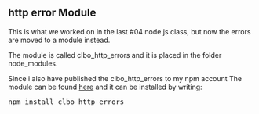 ## http error Module

This is what we worked on in the last #04 node.js class, but now the errors are moved to a module instead.

The module is called clbo_http_errors and it is placed in the folder node_modules.

Since i also have published the clbo_http_errors to my npm account
The module can be found [here](https://www.npmjs.com/package/clbo_http_errors) and it can be installed by writing: 

<pre>npm install clbo_http_errors</pre>   



